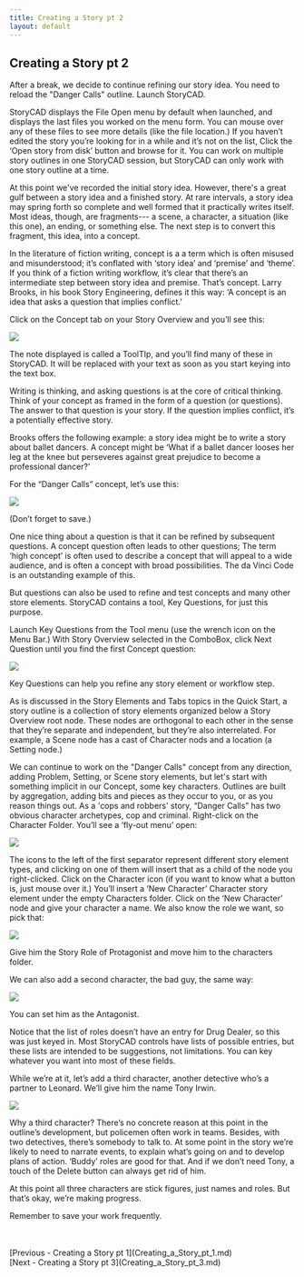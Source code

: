 ```yaml
---
title: Creating a Story pt 2
layout: default
---
```

## Creating a Story pt 2 ##
After a break, we decide to continue refining our story idea.  You need to reload the "Danger Calls" outline. Launch StoryCAD. 

 StoryCAD displays the File Open menu by default when launched,  and displays the last files you worked on the menu form. You can mouse over any of these files to see more details (like the file location.) If you haven’t edited the story you’re looking for in a while and it’s not on the list, Click the ‘Open story from disk’ button and browse for it. You can work on multiple story outlines in one StoryCAD session, but StoryCAD can only work with one story outline at a time. 

At this point we've recorded the initial story idea.  However, there's a great gulf between a story idea and a finished story.  At rare intervals, a story idea may spring forth so complete and well formed that it practically writes itself.  Most ideas, though, are fragments--- a scene, a character, a situation (like this one), an ending, or something else.  The next step is to convert this fragment, this idea, into a concept.

In the literature of fiction writing, concept is a a term which is often misused and misunderstood; it’s conflated with ‘story idea’ and ‘premise’ and ‘theme’. If you think of a fiction writing workflow, it’s clear that there’s an intermediate step between story idea and premise. That’s concept. Larry Brooks, in his book Story Engineering, defines it this way: ‘A concept is an idea that asks a question that implies conflict.’  

Click on the Concept tab on your Story Overview and you’ll see this:

![](Tutorial-2-Concept-Tooltip.png)


The note displayed is called a ToolTIp, and you’ll find many of these in StoryCAD. It will be replaced with your text as soon as you start keying into the text box.

Writing is thinking, and asking questions is at the core of critical thinking. Think of your concept as framed in the form of a question (or questions). The answer to that question is your story. If the question implies conflict, it’s a potentially effective story. 

Brooks offers the following example: a story idea might be to write a story about ballet dancers. A concept might be ‘What if a ballet dancer looses her leg at the knee but perseveres against great prejudice to become a professional dancer?’

For the “Danger Calls” concept, let’s use this:
 
![](Tutorial-2-Concept.png)


(Don’t forget to save.) 

One nice thing about a question is that it can be refined by subsequent questions. A concept question often leads to other questions; The term ‘high concept’ is often used to describe a concept that will appeal to a wide audience, and is often a concept with broad possibilities. The da Vinci Code is an outstanding example of this.

But questions can also be used to refine and test concepts and many other store elements. StoryCAD contains a tool, Key Questions, for just  this purpose. 

Launch Key Questions from the Tool menu (use the wrench icon on the Menu Bar.) With Story Overview selected in the ComboBox, click Next Question until you find the first Concept question:

![](Tutorial-2-Key-Questions.png)


Key Questions can help you refine any story element or workflow step.

As is discussed in the Story Elements and Tabs topics in the Quick Start, a story outline is a collection of story elements organized below a Story Overview root node. These nodes are orthogonal to each other in the sense that they’re separate and independent, but they’re also interrelated. For example, a Scene node has a cast of Character nods and a location (a Setting node.)  

We can continue to work on the "Danger Calls" concept from any direction, adding Problem, Setting, or  Scene story elements, but let's start with something implicit in our Concept, some key characters.  Outlines are built by aggregation, adding bits and pieces as they occur to you, or as you reason things out. As a 'cops and robbers' story,  “Danger Calls”  has two obvious character archetypes, cop and criminal. Right-click on the Character Folder. You’ll see a ‘fly-out menu’ open:

![](Tutorial-2-Add-Character.png)

The icons to the left of the first separator represent different story element types, and clicking on one of them will insert that as a child of the node you right-clicked. Click on the Character icon (if you want to know what a button is, just mouse over it.) You’ll insert a ‘New Character’ Character story element under the empty Characters folder. Click on the ‘New Character’ node and give your character a name. We also know the role we want, so pick that:

![](Tutorial-2-Detective-Role.png)

Give him the Story Role of Protagonist and move him to the characters folder.

We can also add a second character, the bad guy, the same way: 

![](Tutorial-2-Add-New-Role.png)

You can set him as the Antagonist.

Notice that the list of roles doesn’t have an entry for Drug Dealer, so this was just keyed in. Most StoryCAD controls have lists of possible entries, but these lists are intended to be suggestions, not limitations. You can key whatever you want into most of these fields.

While we’re at it, let’s add a third character, another detective who’s a partner to Leonard. We’ll give him the name Tony Irwin.

![](Tutorial-2-Third-Character.png)

Why a third character? There’s no concrete reason at this point in the outline’s development, but policemen often work in teams. Besides, with two detectives, there’s somebody to talk to. At some point in the story we’re likely to need to narrate events, to explain what’s going on and to develop plans of action. ‘Buddy’ roles are good for that. And if we don’t need Tony, a touch of the Delete button can always get rid of him.

At this point all three characters are stick figures, just names and roles. But that’s okay, we’re making progress.

Remember to save your work frequently.



 <br/>
 <br/>
[Previous - Creating a Story pt 1](Creating_a_Story_pt_1.md) <br/>
[Next - Creating a Story pt 3](Creating_a_Story_pt_3.md) <br/>
